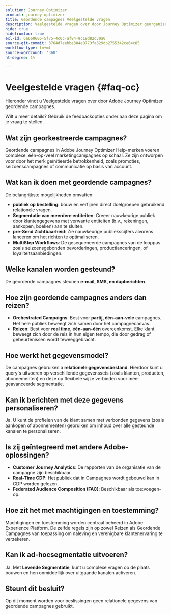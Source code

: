 ```yaml
---
solution: Journey Optimizer
product: journey optimizer
title: Geordende campagnes Veelgestelde vragen
description: Veelgestelde vragen over door Journey Optimizer georganiseerde campagnes
hide: true
hidefromtoc: true
exl-id: 6a660605-5f75-4c0c-af84-9c19d82d30a0
source-git-commit: 3764d7eebbe304e0773fa329db2755342ce64c85
workflow-type: tm+mt
source-wordcount: '360'
ht-degree: 1%

---
```


# Veelgestelde vragen {#faq-oc}

Hieronder vindt u Veelgestelde vragen over door Adobe Journey Optimizer geordende campagnes.

Wilt u meer details? Gebruik de feedbackopties onder aan deze pagina om je vraag te stellen.

## Wat zijn georkestreerde campagnes?

Geordende campagnes in Adobe Journey Optimizer Help-merken voeren complexe, één-op-veel marketingcampagnes op schaal. Ze zijn ontworpen voor door het merk geïnitieerde betrokkenheid, zoals promoties, seizoenscampagnes of communicatie op basis van account.

## Wat kan ik doen met geordende campagnes?

De belangrijkste mogelijkheden omvatten:

* **publiek op bestelling**: bouw en verfijnen direct doelgroepen gebruikend relationele vragen.
* **Segmentatie van meerdere entiteiten**: Creeer nauwkeurige publiek door klantengegevens met verwante entiteiten (b.v., rekeningen, aankopen, boeken) aan te sluiten.
* **pre-Send Zichtbaarheid**: Zie nauwkeurige publiekscijfers alvorens lanceren om het richten te optimaliseren.
* **MultiStep Workflows**: De gesequeneerde campagnes van de looppas zoals seizoensgebonden bevorderingen, productlanceringen, of loyaliteitsaanbiedingen.


## Welke kanalen worden gesteund?

De geordende campagnes steunen **e-mail, SMS, en dupberichten**.

## Hoe zijn geordende campagnes anders dan reizen?

* **Orchestrated Campaigns**: Best voor **partij, één-aan-vele** campagnes. Het hele publiek beweegt zich samen door het campagnecanvas.
* **Reizen**: Best voor **real time, één-aan-één** overeenkomst. Elke klant beweegt zich door de reis in hun eigen tempo, die door gedrag of gebeurtenissen wordt teweeggebracht.


## Hoe werkt het gegevensmodel?

De campagnes gebruiken a **relationele gegevensbestand**. Hierdoor kunt u query&#39;s uitvoeren op verschillende gegevenssets (zoals klanten, producten, abonnementen) en deze op flexibele wijze verbinden voor meer geavanceerde segmentatie.


## Kan ik berichten met deze gegevens personaliseren?

Ja. U kunt de profielen van de klant samen met verbonden gegevens (zoals aankopen of abonnementen) gebruiken om inhoud over alle gesteunde kanalen te personaliseren.


## Is zij geïntegreerd met andere Adobe-oplossingen?

* **Customer Journey Analytics**: De rapporten van de organisatie van de campagne zijn beschikbaar.
* **Real-Time CDP**: Het publiek dat in Campagnes wordt gebouwd kan in CDP worden gelezen.
* **Federated Audience Composition (FAC)**: Beschikbaar als toe:voegen-op.


## Hoe zit het met machtigingen en toestemming?

Machtigingen en toestemming worden centraal beheerd in Adobe Experience Platform. De zelfde regels zijn op zowel Reizen als Geordende Campagnes van toepassing om naleving en verenigbare klantenervaring te verzekeren.


## Kan ik ad-hocsegmentatie uitvoeren?

Ja. Met **Levende Segmentatie**, kunt u complexe vragen op de plaats bouwen en hen onmiddellijk over uitgaande kanalen activeren.

## Steunt dit besluit?

Op dit moment worden voor beslissingen geen relationele gegevens van geordende campagnes gebruikt.

